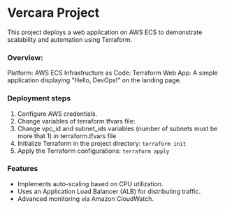 # Vercara Project

This project deploys a web application on AWS ECS to demonstrate scalability and automation using Terraform.

### Overview:

Platform: AWS ECS
Infrastructure as Code: Terraform
Web App: A simple application displaying "Hello, DevOps!" on the landing page.

### Deployment steps

1. Configure AWS credentials.
2. Change variables of terraform.tfvars file:
3. Change vpc_id and subnet_ids variables (number of subnets must be more that 1) in terraform.tfvars file
4. Initialize Terraform in the project directory:
```terraform init```
5. Apply the Terraform configurations:
```terraform apply```

### Features
- Implements auto-scaling based on CPU utilization.
- Uses an Application Load Balancer (ALB) for distributing traffic.
- Advanced monitoring via Amazon CloudWatch.
